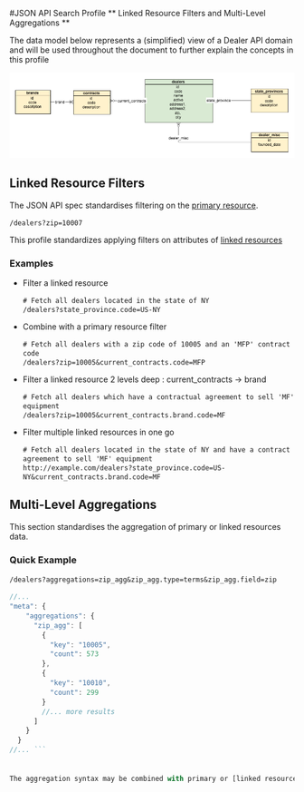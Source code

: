 #JSON API Search Profile
** Linked Resource Filters and Multi-Level Aggregations **

The data model below represents a (simplified) view of a Dealer API domain and will be used throughout the document to further explain the concepts in this profile

![Dealer data model](https://raw.githubusercontent.com/agco-adm/json-api-search-profile/master/public/search-example-dealer-api.png)

## Linked Resource Filters
The JSON API spec standardises filtering on the [primary resource](http://jsonapi.org/format/#fetching-filtering). 
``` 
/dealers?zip=10007 
```
This profile standardizes applying filters on attributes of [linked resources](http://jsonapi.org/format/#document-structure-resource-relationships)

### Examples

- Filter a linked resource   
  ```
  # Fetch all dealers located in the state of NY  
  /dealers?state_province.code=US-NY
  ```

- Combine with a primary resource filter   
  ```
  # Fetch all dealers with a zip code of 10005 and an 'MFP' contract code
  /dealers?zip=10005&current_contracts.code=MFP
  ```
  
- Filter a linked resource 2 levels deep : current_contracts -> brand  
  ``` 
  # Fetch all dealers which have a contractual agreement to sell 'MF'   equipment  
  /dealers?zip=10005&current_contracts.brand.code=MF
  ```
  
- Filter multiple linked resources in one go  
  ```
  # Fetch all dealers located in the state of NY and have a contract agreement to sell 'MF' equipment  
  http://example.com/dealers?state_province.code=US-NY&current_contracts.brand.code=MF
  ```
  

## Multi-Level Aggregations
This section standardises the aggregation of primary or linked resources data. 

### Quick Example 
```
/dealers?aggregations=zip_agg&zip_agg.type=terms&zip_agg.field=zip
```

```javascript
//...
"meta": {
    "aggregations": {
      "zip_agg": [
        {
          "key": "10005",
          "count": 573
        },
        {
          "key": "10010",
          "count": 299
        }
        //... more results
      ]
    }
  }
//... ```


The aggregation syntax may be combined with primary or [linked resource filters](#Linked-Resource-Filters), and is also fully interoperable with JSON API  [inclusion](http://jsonapi.org/format/#fetching-includes) and  [sparse fieldsets](http://jsonapi.org/format/#fetching-sparse-fieldsets) features. 
                    

